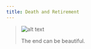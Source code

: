 ```yaml
---
title: Death and Retirement
---
```


> ![alt text](/images/death.jpeg "Title")
>
> The end can be beautiful.
